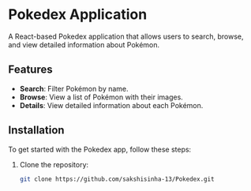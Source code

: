 # Pokedex Application

A React-based Pokedex application that allows users to search, browse, and view detailed information about Pokémon.

## Features

- **Search**: Filter Pokémon by name.
- **Browse**: View a list of Pokémon with their images.
- **Details**: View detailed information about each Pokémon.

## Installation

To get started with the Pokedex app, follow these steps:

1. Clone the repository:
   ```bash
   git clone https://github.com/sakshisinha-13/Pokedex.git
